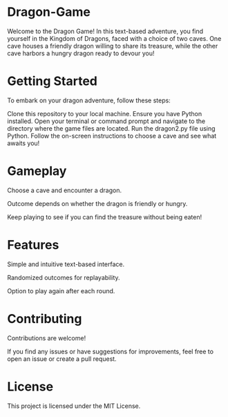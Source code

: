 # Dragon-Game

Welcome to the Dragon Game! In this text-based adventure, you find yourself in the Kingdom of Dragons, faced with a choice of two caves. One cave houses a friendly dragon willing to share its treasure, while the other cave harbors a hungry dragon ready to devour you!

# Getting Started

To embark on your dragon adventure, follow these steps:

Clone this repository to your local machine.
Ensure you have Python installed.
Open your terminal or command prompt and navigate to the directory where the game files are located.
Run the dragon2.py file using Python.
Follow the on-screen instructions to choose a cave and see what awaits you!

# Gameplay

Choose a cave and encounter a dragon.

Outcome depends on whether the dragon is friendly or hungry.

Keep playing to see if you can find the treasure without being eaten!

# Features

Simple and intuitive text-based interface.

Randomized outcomes for replayability.

Option to play again after each round.

# Contributing

Contributions are welcome!

If you find any issues or have suggestions for improvements, feel free to open an issue or create a pull request.

# License

This project is licensed under the MIT License.
